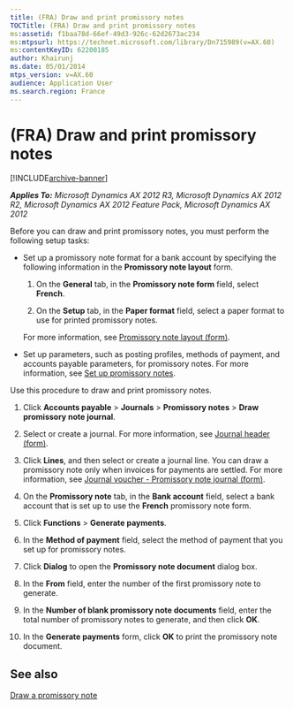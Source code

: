 ```yaml
---
title: (FRA) Draw and print promissory notes
TOCTitle: (FRA) Draw and print promissory notes
ms:assetid: f1baa78d-66ef-49d3-926c-62d2673ac234
ms:mtpsurl: https://technet.microsoft.com/library/Dn715989(v=AX.60)
ms:contentKeyID: 62200185
author: Khairunj
ms.date: 05/01/2014
mtps_version: v=AX.60
audience: Application User
ms.search.region: France
---
```


# (FRA) Draw and print promissory notes 


[!INCLUDE[archive-banner](includes/archive-banner.md)]


_**Applies To:** Microsoft Dynamics AX 2012 R3, Microsoft Dynamics AX 2012 R2, Microsoft Dynamics AX 2012 Feature Pack, Microsoft Dynamics AX 2012_

Before you can draw and print promissory notes, you must perform the following setup tasks:

  - Set up a promissory note format for a bank account by specifying the following information in the **Promissory note layout** form.
    
    1.  On the **General** tab, in the **Promissory note form** field, select **French**.
    
    2.  On the **Setup** tab, in the **Paper format** field, select a paper format to use for printed promissory notes.
    
    For more information, see [Promissory note layout (form)](https://technet.microsoft.com/library/aa583563\(v=ax.60\)).

  - Set up parameters, such as posting profiles, methods of payment, and accounts payable parameters, for promissory notes. For more information, see [Set up promissory notes](set-up-promissory-notes.md).

Use this procedure to draw and print promissory notes.

1.  Click **Accounts payable** \> **Journals** \> **Promissory notes** \> **Draw promissory note journal**.

2.  Select or create a journal. For more information, see [Journal header (form)](https://technet.microsoft.com/library/aa557917\(v=ax.60\)).

3.  Click **Lines**, and then select or create a journal line. You can draw a promissory note only when invoices for payments are settled. For more information, see [Journal voucher - Promissory note journal (form)](https://technet.microsoft.com/library/aa552832\(v=ax.60\)).

4.  On the **Promissory note** tab, in the **Bank account** field, select a bank account that is set up to use the **French** promissory note form.

5.  Click **Functions** \> **Generate payments**.

6.  In the **Method of payment** field, select the method of payment that you set up for promissory notes.

7.  Click **Dialog** to open the **Promissory note document** dialog box.

8.  In the **From** field, enter the number of the first promissory note to generate.

9.  In the **Number of blank promissory note documents** field, enter the total number of promissory notes to generate, and then click **OK**.

10. In the **Generate payments** form, click **OK** to print the promissory note document.

## See also

[Draw a promissory note](draw-a-promissory-note.md)

  


